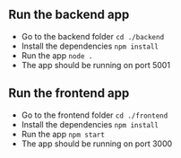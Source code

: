 ## Run the backend app
- Go to the backend folder `cd ./backend`
- Install the dependencies `npm install`
- Run the app `node .`
- The app should be running on port 5001

## Run the frontend app
- Go to the frontend folder `cd ./frontend`
- Install the dependencies `npm install`
- Run the app `npm start`
- The app should be running on port 3000
